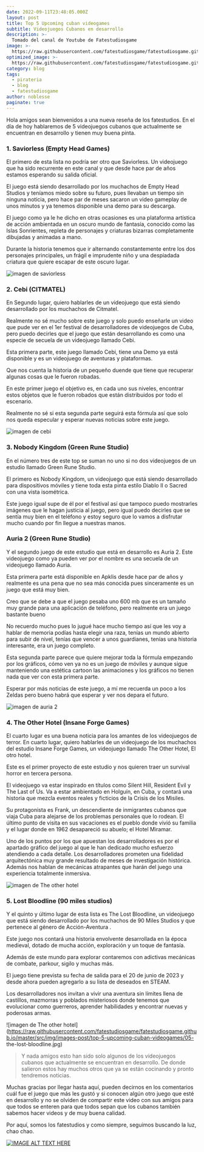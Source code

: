 ```yaml
---
date: 2022-09-11T23:48:05.000Z
layout: post
title: Top 5 Upcoming cuban videogames
subtitle: Videojuegos Cubanos en desarrollo
description: >-
  Tomado del canal de Youtube de Fatestudiosgame 
image: >-
  https://raw.githubusercontent.com/fatestudiosgame/fatestudiosgame.github.io/master/src/img/images-post/top-5-upcoming-cuban-videogames/top-5-upcoming-cuban-videogames.jpg
optimized_image: >-
  https://raw.githubusercontent.com/fatestudiosgame/fatestudiosgame.github.io/master/src/img/images-post/top-5-upcoming-cuban-videogames/top-5-upcoming-cuban-videogames.jpg
category: blog
tags:
  - pirateria
  - blog
  - fatestudiosgame
author: noblesse
paginate: true
---
```

Hola amigos sean bienvenidos a una nueva reseña de los fatestudios. En el día de hoy hablaremos de 5 videojuegos cubanos que actualmente se encuentran en desarrollo y tienen muy buena pinta.


### 1. Saviorless (Empty Head Games)

El primero de esta lista no podría ser otro que Saviorless. Un videojuego que ha sido recurrente en este canal y que desde hace par de años estamos esperando su salida oficial.

El juego está siendo desarrollado por los muchachos de Empty Head Studios y teníamos miedo sobre su futuro, pues llevaban un tiempo sin ninguna noticia, pero hace par de meses sacaron un video gameplay de unos minutos y ya tenemos disponible una demo para su descarga.

El juego como ya le he dicho en otras ocasiones es una plataforma artística de acción ambientada en un oscuro mundo de fantasía, conocido como las Islas Sonrientes, repleta de personajes y criaturas bizarras completamente dibujadas y animadas a mano.

Durante la historia tenemos que ir alternando constantemente entre los dos personajes principales, un frágil e imprudente niño y una despiadada criatura que quiere escapar de este oscuro lugar.

![imagen de saviorless]( https://raw.githubusercontent.com/fatestudiosgame/fatestudiosgame.github.io/master/src/img/images-post/top-5-upcoming-cuban-videogames/01-saviorless.jpg)


### 2. Cebi (CITMATEL)

 En Segundo lugar, quiero hablarles de un videojuego que está siendo desarrollado por los muchachos de Citmatel.

Realmente no sé mucho sobre este juego y solo puedo enseñarle un video que pude ver en el 1er festival de desarrolladores de videojuegos de Cuba, pero puedo decirles que el juego que están desarrollando es como una especie de secuela de un videojuego llamado Cebi.

Esta primera parte, este juego llamado Cebi, tiene una Demo ya está disponible y es un videojuego de aventuras y plataformas.

Que nos cuenta la historia de un pequeño duende que tiene que recuperar algunas cosas que le fueron robadas.

En este primer juego el objetivo es, en cada uno sus niveles, encontrar estos objetos que le fueron robados que están distribuidos por todo el escenario.

Realmente no sé si esta segunda parte seguirá esta fórmula así que solo nos queda especular y esperar nuevas noticias sobre este juego.

![imagen de cebi](https://raw.githubusercontent.com/fatestudiosgame/fatestudiosgame.github.io/master/src/img/images-post/top-5-upcoming-cuban-videogames/02-cebi.jpg)


### 3. Nobody Kingdom (Green Rune Studio)

En el número tres de este top se suman no uno si no dos videojuegos de un estudio llamado Green Rune Studio.

El primero es Nobody Kingdom, un videojuego que está siendo desarrollado para dispositivos móviles y tiene toda esta pinta estilo Diablo II o Sacred con una vista isométrica.

Este juego igual supe de él por el festival así que tampoco puedo mostrarles imágenes que le hagan justicia al juego, pero igual puedo decirles que se sentía muy bien en el teléfono y estoy seguro que lo vamos a disfrutar mucho cuando por fin llegue a nuestras manos.

### Auria 2 (Green Rune Studio)

Y el segundo juego de este estudio que está en desarrollo es Auria 2. Este videojuego como ya pueden ver por el nombre es una secuela de un videojuego llamado Auria.

Esta primera parte está disponible en Apklis desde hace par de años y realmente es una pena que no sea más conocida pues sinceramente es un juego que está muy bien.

Creo que se debe a que el juego pesaba uno 600 mb que es un tamaño muy grande para una aplicación de teléfono, pero realmente era un juego bastante bueno

No recuerdo mucho pues lo jugué hace mucho tiempo así que les voy a hablar de memoria podías hasta elegir una raza, tenías un mundo abierto para subir de nivel, tenías que vencer a unos guardianes, tenías una historia interesante, era un juego completo.

Esta segunda parte parece que quiere mejorar toda la fórmula empezando por los gráficos, cómo ven ya no es un juego de móviles y aunque sigue manteniendo una estética cartoon las animaciones y los gráficos no tienen nada que ver con esta primera parte.

Esperar por más noticias de este juego, a mí me recuerda un poco a los Zeldas pero bueno habrá que esperar y ver nos depara el futuro.

![imagen de auria 2](https://raw.githubusercontent.com/fatestudiosgame/fatestudiosgame.github.io/master/src/img/images-post/top-5-upcoming-cuban-videogames/03-auria.jpg)



### 4. The Other Hotel (Insane Forge Games)

El cuarto lugar es una buena noticia para los amantes de los videojuegos de terror. En cuarto lugar, quiero hablarles de un videojuego de los muchachos del estudio Insane Forge Games, un videojuego llamado The Other Hotel, El otro hotel.

 Este es el primer proyecto de este estudio y nos quieren traer un survival horror en tercera persona.

El videojuego va estar inspirado en títulos como Silent Hill, Resident Evil y The Last of Us. Va a estar ambientado en Holguín, en Cuba, y contará una historia que mezcla eventos reales y ficticios de la Crisis de los Misiles.

Su protagonista es Frank, un descendiente de inmigrantes cubanos que viaja Cuba para alejarse de los problemas personales que lo rodean. El último punto de visita en sus vacaciones es el pueblo donde vivió su familia y el lugar donde en 1962 desapareció su abuelo; el Hotel Miramar.

Uno de los puntos por los que apuestan los desarrolladores es por el apartado gráfico del juego al que le han dedicado mucho esfuerzo atendiendo a cada detalle. Los desarrolladores prometen una fidelidad arquitectónica muy grande resultado de meses de investigación histórica. Además nos hablan de mecánicas atrapantes que harán del juego una experiencia totalmente inmersiva.



![imagen de The other hotel](https://raw.githubusercontent.com/fatestudiosgame/fatestudiosgame.github.io/master/src/img/images-post/top-5-upcoming-cuban-videogames/04-the-other-hotel.jpg)


### 5. Lost Bloodline (90 miles studios) 

 Y el quinto y último lugar de esta lista es The Lost Bloodline, un videojuego que está siendo desarrollado por los muchachos de 90 Miles Studios y que pertenece al género de Acción-Aventura .

 Este juego nos contará una historia envolvente desarrollada en la época medieval, dotado de mucha acción, exploración y un toque de fantasía.

 Además de este mundo para explorar contaremos con adictivas mecánicas de combate, parkour, sigilo y muchas más.

 El juego tiene prevista su fecha de salida para el 20 de junio de 2023 y desde ahora pueden agregarlo a su lista de deseados en STEAM.

Los desarrolladores nos invitan a vivir una aventura sin límites llena de castillos, mazmorras y poblados misteriosos donde tenemos que evolucionar como guerreros, aprender habilidades y encontrar nuevas y poderosas armas.



![imagen de The other hotel](https://raw.githubusercontent.com/fatestudiosgame/fatestudiosgame.github.io/master/src/img/images-post/top-5-upcoming-cuban-videogames/05- the-lost-bloodline.jpg)


>Y nada amigos esto han sido solo algunos de los videojuegos cubanos que actualmente se encuentran en desarrollo. De donde salieron estos hay muchos otros que ya se están cocinando y pronto tendremos noticias.

Muchas gracias por llegar hasta aquí, pueden decirnos en los comentarios cuál fue el juego que más les gustó y si conocen algún otro juego que esté en desarrollo y no se olviden de compartir este video con sus amigos para que todos se enteren para que todos sepan que los cubanos también sabemos hacer videos y de muy buena calidad.

 Por aquí, somos los fatestudios y como siempre, seguimos buscando la luz, chao chao.

 [![IMAGE ALT TEXT HERE](https://raw.githubusercontent.com/fatestudiosgame/fatestudiosgame.github.io/master/src/img/blog-image.png  )](https://www.youtube.com/watch?v=v1eDNIOZgTE&feature=youtu.be)